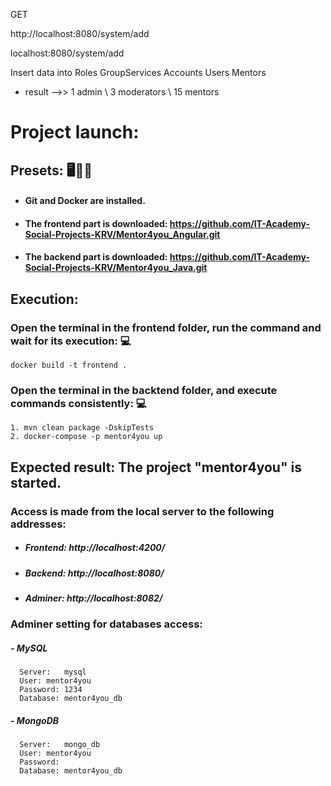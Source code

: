 GET 

http://localhost:8080/system/add 

localhost:8080/system/add

Insert data into Roles GroupServices Accounts Users Mentors
* result  -->>  1 admin \\ 3 moderators \\ 15 mentors

# Project launch:
## Presets: :desktop_computer::electric_plug::floppy_disk:
* ####  Git and Docker are installed. 
* #### The frontend part is downloaded:  https://github.com/IT-Academy-Social-Projects-KRV/Mentor4you_Angular.git
* #### The backend part is downloaded:    https://github.com/IT-Academy-Social-Projects-KRV/Mentor4you_Java.git

## Execution:
### Open the terminal in the frontend folder, run the command and wait for its execution:	:computer:
    docker build -t frontend .
### Open the terminal in the backtend folder, and execute commands consistently:	:computer:
    1. mvn clean package -DskipTests
    2. docker-compose -p mentor4you up
    
## Expected result: The project "mentor4you" is started.	


### Access is made from the local server to the following addresses:
* #####   Frontend:     http://localhost:4200/
* #####   Backend:      http://localhost:8080/
* #####   Adminer:      http://localhost:8082/
  
### Adminer setting for databases access:
#####  - MySQL
      Server:	mysql
      User:	mentor4you
      Password:	1234
      Database:	mentor4you_db
      
#####  - MongoDB
      Server:	mongo_db
      User:	mentor4you
      Password:
      Database:	mentor4you_db 
      
